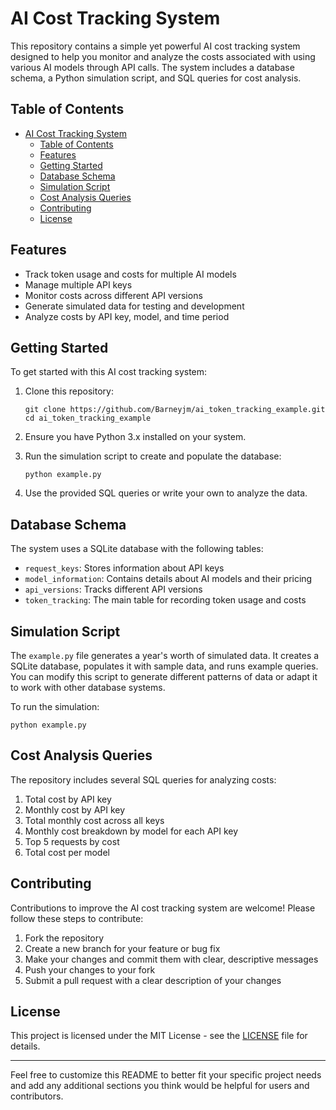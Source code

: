 # AI Cost Tracking System

This repository contains a simple yet powerful AI cost tracking system designed to help you monitor and analyze the costs associated with using various AI models through API calls. The system includes a database schema, a Python simulation script, and SQL queries for cost analysis.

## Table of Contents

- [AI Cost Tracking System](#ai-cost-tracking-system)
  - [Table of Contents](#table-of-contents)
  - [Features](#features)
  - [Getting Started](#getting-started)
  - [Database Schema](#database-schema)
  - [Simulation Script](#simulation-script)
  - [Cost Analysis Queries](#cost-analysis-queries)
  - [Contributing](#contributing)
  - [License](#license)

## Features

- Track token usage and costs for multiple AI models
- Manage multiple API keys
- Monitor costs across different API versions
- Generate simulated data for testing and development
- Analyze costs by API key, model, and time period

## Getting Started

To get started with this AI cost tracking system:

1. Clone this repository:
   ```
   git clone https://github.com/Barneyjm/ai_token_tracking_example.git
   cd ai_token_tracking_example
   ```

2. Ensure you have Python 3.x installed on your system.

3. Run the simulation script to create and populate the database:
   ```
   python example.py
   ```

4. Use the provided SQL queries or write your own to analyze the data.

## Database Schema

The system uses a SQLite database with the following tables:

- `request_keys`: Stores information about API keys
- `model_information`: Contains details about AI models and their pricing
- `api_versions`: Tracks different API versions
- `token_tracking`: The main table for recording token usage and costs

## Simulation Script

The `example.py` file generates a year's worth of simulated data. It creates a SQLite database, populates it with sample data, and runs example queries. You can modify this script to generate different patterns of data or adapt it to work with other database systems.

To run the simulation:

```
python example.py
```

## Cost Analysis Queries

The repository includes several SQL queries for analyzing costs:

1. Total cost by API key
2. Monthly cost by API key
3. Total monthly cost across all keys
4. Monthly cost breakdown by model for each API key
5. Top 5 requests by cost
6. Total cost per model

## Contributing

Contributions to improve the AI cost tracking system are welcome! Please follow these steps to contribute:

1. Fork the repository
2. Create a new branch for your feature or bug fix
3. Make your changes and commit them with clear, descriptive messages
4. Push your changes to your fork
5. Submit a pull request with a clear description of your changes

## License

This project is licensed under the MIT License - see the [LICENSE](LICENSE) file for details.

---

Feel free to customize this README to better fit your specific project needs and add any additional sections you think would be helpful for users and contributors.